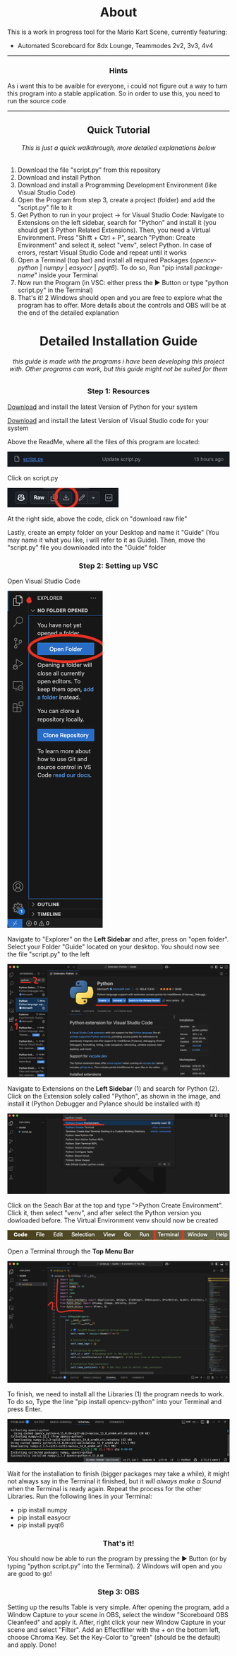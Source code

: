 <h1 align="center" >About</h1>
This is a work in progress tool for the Mario Kart Scene, currently featuring:   

-  Automated Scoreboard for 8dx Lounge, Teammodes 2v2, 3v3, 4v4


********


<h3 align="center" >Hints</h3>
As i want this to be avaible for everyone, i could not figure out a way to turn this program into a stable application. So in order to use this, you need to run the source code

********

<h2 align="center" >Quick Tutorial</h2> 
<h6 align="center" >This is just a quick walkthrough, more detailed explanations below</h6>

1. Download the file "script.py" from this repository
2. Download and install Python
3. Download and install a Programming Development Environment (like Visual Studio Code)
4. Open the Program from step 3, create a project (folder) and add the "script.py" file to it
5. Get Python to run in your project -> for Visual Studio Code: Navigate to Extensions on the left sidebar, search for "Python" and install it (you should get 3 Python Related Extensions). Then, you need a Virtual Environment. Press "Shift + Ctrl + P", search "Python: Create Environment" and select it, select "venv", select Python. In case of errors, restart Visual Studio Code and repeat until it works
6. Open a Terminal (top bar) and install all required Packages (*opencv-python* | *numpy* | *easyocr* | *pyqt6*). To do so, Run "pip install *package-name*" inside your Terminal
7. Now run the Program (in VSC: either press the ▶︎ Button or type "python script.py" in the Terminal)
8. That's it! 2 Windows should open and you are free to explore what the program has to offer. More details about the controls and OBS will be at the end of the detailed explanation
 


<h1 align="center" >Detailed Installation Guide</h1>

<h6 align="center" >this guide is made with the programs i have been developing this project with. Other programs can work, but this guide might not be suited for them</h6>

<h3 align="center" >Step 1: Resources</h3>

[Download](https://www.python.org/downloads/) and install the latest Version of Python for your system

[Download](https://code.visualstudio.com/) and install the latest Version of Visual Studio code for your system

Above the ReadMe, where all the files of this program are located:

![Logo](images/Tutorial-image-1.png)

Click on script.py

![Logo](images/Tutorial-image-2.png)

At the right side, above the code, click on "download raw file"

Lastly, create an empty folder on your Desktop and name it "Guide" (You may name it what you like, i will refer to it as Guide). Then, move the "script.py" file you downloaded into the "Guide" folder


<h3 align="center" >Step 2: Setting up VSC</h3>

Open Visual Studio Code

![Logo](images/Tutorial-image-3.png) 

Navigate to "Explorer" on the **Left Sidebar** and after, press on "open folder". Select your Folder "Guide" located on your desktop. You should now see the file "script.py" to the left

![Logo](images/Tutorial-image-4.png)

Navigate to Extensions on the **Left Sidebar** (1) and search for Python (2). Click on the Extension solely called "Python", as shown in the image, and install it (Python Debugger and Pylance should be installed with it)

![Logo](images/Tutorial-image-5.png)

Click on the Seach Bar at the top and type ">Python Create Environment". Click it, then select "venv", and after select the Python version you dowloaded before. The Virtual Environment venv should now be created

![Logo](images/Tutorial-image-6.png)

Open a Terminal through the **Top Menu Bar**

![Logo](images/Tutorial-image-7.png)

To finish, we need to install all the Libraries (1) the program needs to work. To do so, Type the line "pip install opencv-python" into your Terminal and press Enter.

![Logo](images/Tutorial-image-8.png)

Wait for the installation to finish (bigger packages may take a while), it might not always say in the Terminal it finished, but it *will always make a Sound* when the Terminal is ready again. 
Repeat the process for the other Libraries. Run the following lines in your Terminal:

-  pip install numpy
-  pip install easyocr
-  pip install pyqt6

<h3 align="center" >That's it!</h3>

You should now be able to run the program by pressing the ▶︎ Button (or by typing "python script.py" into the Terminal). 2 Windows will open and you are good to go!

<h3 align="center" >Step 3: OBS</h3>

Setting up the results Table is very simple. After opening the program, add a Window Capture to your scene in OBS, select the window "Scoreboard OBS Cleanfeed" and apply it. After, right click your new Window Capture in your scene and select "Filter". Add an Effectfilter with the + on the bottom left, choose Chroma Key. Set the Key-Color to "green" (should be the default) and apply. Done!
